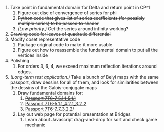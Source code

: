 1. Take point in fundamental domain for Delta and return point in CP^1
   1. Figure out disc of convergence of series for phi
   2. ~~Python code that gives list of series coefficients (for possibly multiple series) to be passed to shader~~
   3. *(Low priority.)* Get the series around infinity working?
2. ~~Drawing code for leaves of quadratic differential~~
3. Modify coset representative code
   1. Package original code to make it more usable
   2. Figure out how to reassemble the fundamental domain to put all the vertices inside
4. Polishing
   1. For orders 3, 6, 4, we exceed maximum reflection iterations around edges.
5. *(Long-term test application.)* Take a bunch of Belyi maps with the same passport, draw dessins for all of them, and look for similarities between the dessins of the Galois-conjugate maps
   1. Draw fundamental domains for:
      1. ~~[Passport 7T6-7_5.1.1_5.1.1](https://beta.lmfdb.org/Belyi/7T6/7/5.1.1/5.1.1/)~~
      2. [Passport 7T6-5.1.1_4.2.1_3.2.2](https://beta.lmfdb.org/Belyi/7T6/5.1.1/4.2.1/3.2.2/)
      3. [Passport 7T6-7_7_3.2.2/](https://beta.lmfdb.org/Belyi/7T6/7/7/3.2.2/)
   2. Lay out web page for potential presentation at Bridges
      1. Learn about Javascript drag-and-drop for sort and check game mechanic
